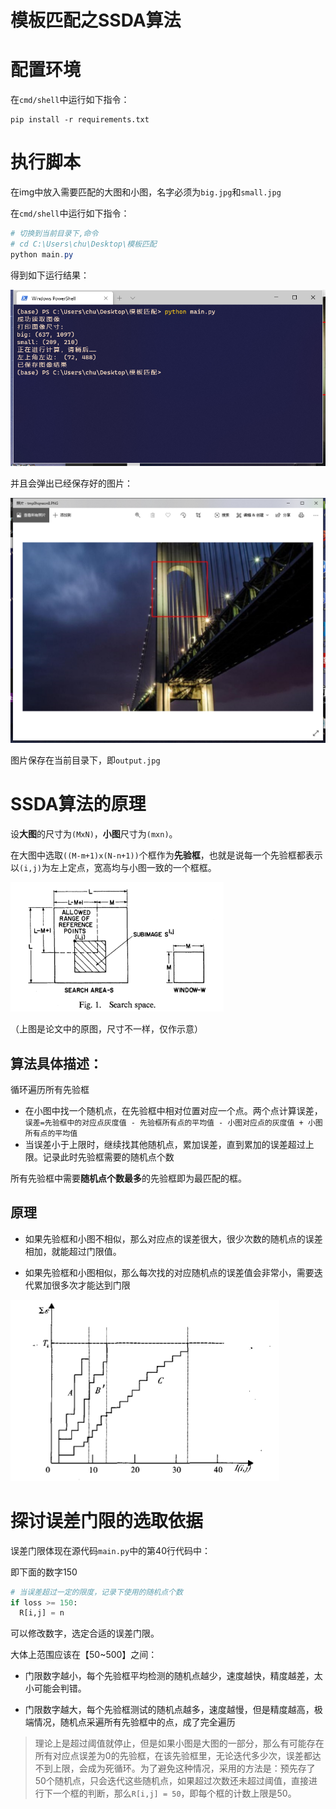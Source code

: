 # 模板匹配之SSDA算法

# 配置环境

在`cmd/shell`中运行如下指令：

```
pip install -r requirements.txt
```

# 执行脚本

在img中放入需要匹配的大图和小图，名字必须为`big.jpg`和`small.jpg`

在`cmd/shell`中运行如下指令：

```powershell
# 切换到当前目录下,命令
# cd C:\Users\chu\Desktop\模板匹配
python main.py
```

得到如下运行结果：

![image-20200611235323069](.mkimage/image-20200611235323069.png)

并且会弹出已经保存好的图片：

![image-20200611235357312](.mkimage/image-20200611235357312.png)

图片保存在当前目录下，即`output.jpg`

# SSDA算法的原理

设**大图**的尺寸为`(MxN)`，**小图**尺寸为`(mxn)`。

在大图中选取`((M-m+1)x(N-n+1))`个框作为**先验框**，也就是说每一个先验框都表示以`(i,j)`为左上定点，宽高均与小图一致的一个框框。

![image-20200612081116527](.mkimage/image-20200612081116527.png)

（上图是论文中的原图，尺寸不一样，仅作示意）

## 算法具体描述：

循环遍历所有先验框

* 在小图中找一个随机点，在先验框中相对位置对应一个点。两个点计算误差，`误差=先验框中的对应点灰度值 - 先验框所有点的平均值 - 小图对应点的灰度值 + 小图所有点的平均值`
* 当误差小于上限时，继续找其他随机点，累加误差，直到累加的误差超过上限。记录此时先验框需要的随机点个数

所有先验框中需要**随机点个数最多**的先验框即为最匹配的框。

## 原理

* 如果先验框和小图不相似，那么对应点的误差很大，很少次数的随机点的误差相加，就能超过门限值。

* 如果先验框和小图相似，那么每次找的对应随机点的误差值会非常小，需要迭代累加很多次才能达到门限

![门限与随机点个数的关系](.mkimage/image-20200612082712103.png)



# 探讨误差门限的选取依据

误差门限体现在源代码`main.py`中的第40行代码中：

即下面的数字150

```python
# 当误差超过一定的限度，记录下使用的随机点个数
if loss >= 150: 
  R[i,j] = n
```

可以修改数字，选定合适的误差门限。

大体上范围应该在【50~500】之间：

* 门限数字越小，每个先验框平均检测的随机点越少，速度越快，精度越差，太小可能会判错。

* 门限数字越大，每个先验框测试的随机点越多，速度越慢，但是精度越高，极端情况，随机点采遍所有先验框中的点，成了完全遍历

  

> 理论上是超过阈值就停止，但是如果小图是大图的一部分，那么有可能存在所有对应点误差为0的先验框，在该先验框里，无论迭代多少次，误差都达不到上限，会成为死循环。为了避免这种情况，采用的方法是：预先存了50个随机点，只会迭代这些随机点，如果超过次数还未超过阈值，直接进行下一个框的判断，那么`R[i,j] = 50`，即每个框的计数上限是50。

